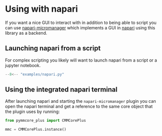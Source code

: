# Using with napari

If you want a nice GUI to interact with in addition to being able to script you
can use
[napari-micromanager](https://github.com/pymmcore-plus/napari-micromanager#napari-micromanager)
which implements a GUI in [napari](https://napari.org/) using this library as a
backend.

## Launching napari from a script

For complex scripting you likely will want to launch napari from a script or a
jupyter notebook.

```python linenums="1" title="napari.py"
--8<-- "examples/napari.py"
```

## Using the integrated napari terminal

After launching napari and starting the `napari-micromanager` plugin you can
open the napari terminal and get a reference to the same core object that the
plugin uses by running:

```python
from pymmcore_plus import CMMCorePlus

mmc = CMMCorePlus.instance()
```
